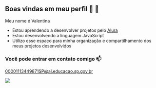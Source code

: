 ## Boas vindas em meu perfil 🦂 👋

Meu nome é Valentina
- Estou aprendendo a desenvolver projetos pelo [Alura](https://www.alura.com.br)
- Estou desenvolvendo a linguagem JavaScript
- Utilizo esse espaço para minha organização e compartilhamento dos meus projetos desenvolvidos

### Você pode entrar em contato comigo 📫

00001113449871SP@al.educacao.sp.gov.br

![](https://media1.tenor.com/m/NXvU9jbBUGMAAAAC/fireworks.gif)
